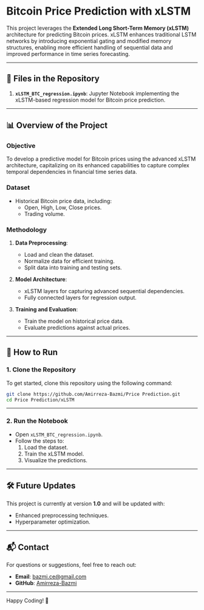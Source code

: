 # Bitcoin Price Prediction with xLSTM

This project leverages the **Extended Long Short-Term Memory (xLSTM)** architecture for predicting Bitcoin prices. xLSTM enhances traditional LSTM networks by introducing exponential gating and modified memory structures, enabling more efficient handling of sequential data and improved performance in time series forecasting.

---

## 📂 Files in the Repository

1. **`xLSTM_BTC_regression.ipynb`**: Jupyter Notebook implementing the xLSTM-based regression model for Bitcoin price prediction.

---

## 📊 Overview of the Project

### Objective
To develop a predictive model for Bitcoin prices using the advanced xLSTM architecture, capitalizing on its enhanced capabilities to capture complex temporal dependencies in financial time series data.

### Dataset
- Historical Bitcoin price data, including:
  - Open, High, Low, Close prices.
  - Trading volume.

### Methodology
1. **Data Preprocessing**:
   - Load and clean the dataset.
   - Normalize data for efficient training.
   - Split data into training and testing sets.

2. **Model Architecture**:
   - xLSTM layers for capturing advanced sequential dependencies.
   - Fully connected layers for regression output.

3. **Training and Evaluation**:
   - Train the model on historical price data.
   - Evaluate predictions against actual prices.

---

## 🚀 How to Run

### 1. Clone the Repository
To get started, clone this repository using the following command:
```bash
git clone https://github.com/Amirreza-Bazmi/Price Prediction.git
cd Price Prediction/xLSTM
```
---

### 2. Run the Notebook
- Open `xLSTM_BTC_regression.ipynb`.
- Follow the steps to:
  1. Load the dataset.
  2. Train the xLSTM model.
  3. Visualize the predictions.

---

## 🛠 Future Updates

This project is currently at version **1.0** and will be updated with:
- Enhanced preprocessing techniques.
- Hyperparameter optimization.

---

## 📬 Contact
For questions or suggestions, feel free to reach out:
- **Email**: [bazmi.ce@gmail.com](mailto:bazmi.ce@gmail.com)
- **GitHub**: [Amirreza-Bazmi](https://github.com/Amirreza-Bazmi)

---

Happy Coding! 🚀
